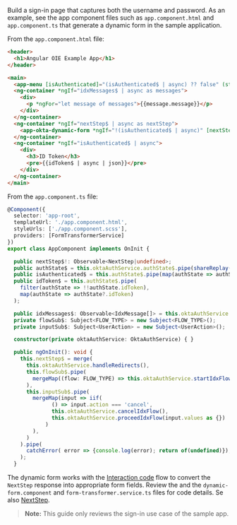 Build a sign-in page that captures both the username and password. As an example, see the app component files such as `app.component.html` and `app.component.ts` that generate a dynamic form in the sample application.

From the `app.component.html` file:

```HTML
<header>
  <h1>Angular OIE Example App</h1>
</header>

<main>
  <app-menu [isAuthenticated]="(isAuthenticated$ | async) ?? false" (startFlow)="onFlow($event)" (logout)="onLogout()"></app-menu>
  <ng-container *ngIf="idxMessages$ | async as messages">
    <div>
      <p *ngFor="let message of messages">{{message.message}}</p>
    </div>
  </ng-container>
  <ng-container *ngIf="nextStep$ | async as nextStep">
    <app-okta-dynamic-form *ngIf="!(isAuthenticated$ | async)" [nextStep]="nextStep" (userInput)="onInput($event)"></app-okta-dynamic-form>
  </ng-container>
  <ng-container *ngIf="isAuthenticated$ | async">
    <div>
      <h3>ID Token</h3>
      <pre>{{idToken$ | async | json}}</pre>
    </div>
  </ng-container>
</main>
```

From the `app.component.ts` file:

```TypeScript
@Component({
  selector: 'app-root',
  templateUrl: './app.component.html',
  styleUrls: ['./app.component.scss'],
  providers: [FormTransformerService]
})
export class AppComponent implements OnInit {

  public nextStep$!: Observable<NextStep|undefined>;
  public authState$ = this.oktaAuthService.authState$.pipe(shareReplay());
  public isAuthenticated$ = this.authState$.pipe(map(authState => authState?.isAuthenticated));
  public idToken$ = this.authState$.pipe(
    filter(authState => !!authState.idToken),
    map(authState => authState?.idToken)
  );

  public idxMessages$: Observable<IdxMessage[]> = this.oktaAuthService.idxTransactionMessages$;
  private flowSub$: Subject<FLOW_TYPE> = new Subject<FLOW_TYPE>();
  private inputSub$: Subject<UserAction> = new Subject<UserAction>();

  constructor(private oktaAuthService: OktaAuthService) { }

  public ngOnInit(): void {
    this.nextStep$ = merge(
      this.oktaAuthService.handleRedirects(),
      this.flowSub$.pipe(
        mergeMap((flow: FLOW_TYPE) => this.oktaAuthService.startIdxFlow(flow))
      ),
      this.inputSub$.pipe(
        mergeMap(input => iif(
              () => input.action === 'cancel',
              this.oktaAuthService.cancelIdxFlow(),
              this.oktaAuthService.proceedIdxFlow(input.values as {})
            )
        ),
      )
    ).pipe(
      catchError( error => {console.log(error); return of(undefined)}),
    );
  }
```

The dynamic form works with the [Interaction code](/docs/concepts/interaction-code/) flow to convert the `NextStep` response into appropriate form fields. Review the and the `dynamic-form.component` and `form-transformer.service.ts` files for code details. Se also [NextStep](https://github.com/okta/okta-auth-js/blob/master/docs/idx.md#nextstep).

> **Note:** This guide only reviews the sign-in use case of the sample app.
